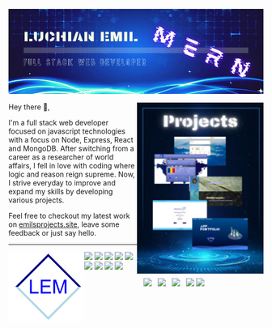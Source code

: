[![Header](https://github.com/EmilLM/EmilLM/blob/main/gh-header.png "Header")](https://emilsprojects.site/)


<p>
  <a href="https://github.com/EmilLM/EmilLM/blob/main/Projects.png"><img width="250" align='right' src="https://github.com/EmilLM/EmilLM/blob/main/Projects.png"></a>
</p>

Hey there 👋,

I'm a full stack web developer focused on javascript technologies with a focus on Node, Express, React and MongoDB. After switching from a career as a researcher of world affairs, I fell in love with coding where logic and reason reign supreme. Now, I strive everyday to improve and expand my skills by developing various projects.

Feel free to checkout my latest work on <a href="emilsprojects.site">emilsprojects.site</a>, leave some feedback or just say hello.

---

 <p>
  <img width="150" align='left' src="https://github.com/EmilLM/EmilLM/blob/main/logo.png">
</p>

![](https://img.shields.io/badge/Html5-informational?style=flat&logo=Html5&logoColor=white&color=orange)
![](https://img.shields.io/badge/Javascript-informational?style=flat&logo=JavaScript&logoColor=white&color=004A9D)
![](https://img.shields.io/badge/Style-Scss-informational?style=flat&logo=Sass&logoColor=white&color=004A9D)
![](https://img.shields.io/badge/UI-React-informational?style=flat&logo=React&logoColor=white&color=004A9D)
![](https://img.shields.io/badge/Next.js-informational?style=flat&logo=Next.js&logoColor=white&color=black)
![](https://img.shields.io/badge/MongoDB-informational?style=flat&logo=MongoDB&logoColor=white&color=green)
![](https://img.shields.io/badge/Testing-Jest-informational?style=flat&logo=Jest&logoColor=white&color=red)
![](https://img.shields.io/badge/API-GraphQl-informational?style=flat&logo=GraphQL&logoColor=white&color=004A9D)
![](https://img.shields.io/badge/Photoshop-informational?style=flat&logo=Adobe&logoColor=white&color=31A8FF)

<p align='center'>
<a href="https://dev.to/waylonwalker"><img height="30" src="https://raw.githubusercontent.com/WaylonWalker/WaylonWalker/main/icon/dev.png"></a>&nbsp;&nbsp;
<a href="https://twitter.com/_waylonwalker"><img height="30" src="https://github.com/WaylonWalker/WaylonWalker/blob/main/icon/twitter.png?raw=true"></a>&nbsp;&nbsp;
<a href="https://instagram.com/_waylonwalker"><img height="30" src="https://github.com/WaylonWalker/WaylonWalker/blob/main/icon/instagram.jpg?raw=true"></a>&nbsp;&nbsp;
<a href="https://www.buymeacoffee.com/bBdtMQO"><img height="30" src="https://github.com/WaylonWalker/WaylonWalker/blob/main/icon/by-me-a-coffee.png?raw=true"></a>
<a href="https://www.linkedin.com/in/waylonwalker/"><img height="30" src="https://github.com/WaylonWalker/WaylonWalker/blob/main/icon/linkedin.png?raw=true"></a>
</p>



 

